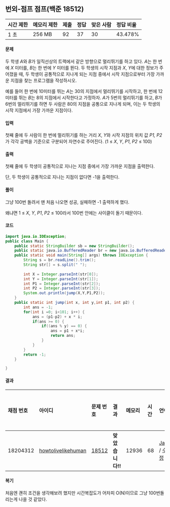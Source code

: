 ## 번외-점프 점프(백준 18512)

| 시간 제한 | 메모리 제한 | 제출 | 정답 | 맞은 사람 | 정답 비율 |
| :-------- | :---------- | :--- | :--- | :-------- | :-------- |
| 1 초      | 256 MB      | 92   | 37   | 30        | 43.478%   |

#### 문제

두 학생 *A*와 *B*가 일직선상의 트랙에서 같은 방향으로 멀리뛰기를 하고 있다. *A*는 한 번에 *X* 미터를, *B*는 한 번에 *Y* 미터를 뛴다. 두 학생의 시작 지점과 *X*, *Y*에 대한 정보가 주어졌을 때, 두 학생이 공통적으로 지나게 되는 지점 중에서 시작 지점으로부터 가장 가까운 지점을 찾는 프로그램을 작성하시오.

예를 들어 한 번에 10미터를 뛰는 *A*는 30의 지점에서 멀리뛰기를 시작하고, 한 번에 12미터를 뛰는 *B*는 8의 지점에서 시작한다고 가정하자. *A*가 5번의 멀리뛰기를 하고, *B*가 6번의 멀리뛰기를 하면 두 사람은 80의 지점을 공통으로 지나게 되며, 이는 두 학생의 시작 지점에서 가장 가까운 지점이다.

#### 입력

첫째 줄에 두 사람이 한 번에 멀리뛰기를 하는 거리 *X*, *Y*와 시작 지점의 위치 값 *P1, P2*가 각각 공백을 기준으로 구분되어 자연수로 주어진다. (1 ≤ *X*, *Y*, *P1*, *P2* ≤ 100)

#### 출력

첫째 줄에 두 학생이 공통적으로 지나는 지점 중에서 가장 가까운 지점을 출력한다.

단, 두 학생이 공통적으로 지나는 지점이 없다면 -1을 출력한다.

#### 풀이

그냥 100번 돌려서 맨 처음 나오면 성공, 실패하면 -1 출력하게 했다.

왜냐면 1 ≤ *X*, *Y*, *P1*, *P2* ≤ 100라서 100번 안에는 사이클이 돌기 때문이다.

#### 코드

```java
import java.io.IOException;
public class Main {
	public static StringBuilder sb = new StringBuilder();
	public static java.io.BufferedReader br = new java.io.BufferedReader(new java.io.InputStreamReader(System.in));
	public static void main(String[] args) throws IOException {
		String s = br.readLine().trim();
		String str[] = s.split(" ");
		
		int X = Integer.parseInt(str[0]);
		int Y = Integer.parseInt(str[1]);
		int P1 = Integer.parseInt(str[2]);
		int P2 = Integer.parseInt(str[3]);
		System.out.println(jump(X,Y,P1,P2));
	}
	public static int jump(int x, int y,int p1, int p2) {
		int ans = -1;
		for(int i =0; i<101; i++) {
			ans = (p1-p2) + x * i;
			if(ans >= 0) {
				if((ans % y) == 0) {
					ans = p1 + x*i;
					return ans;
				}
			}
		}
		return -1;
	}

}
```

#### 결과

| 채점 번호 | 아이디                                                       | 문제 번호                                      | 결과             | 메모리 | 시간 | 언어                                                         | 코드 길이 | 제출한 시간                                                  |
| :-------- | :----------------------------------------------------------- | :--------------------------------------------- | :--------------- | :----- | :--- | :----------------------------------------------------------- | :-------- | :----------------------------------------------------------- |
| 18204312  | [howtolivelikehuman](https://www.acmicpc.net/user/howtolivelikehuman) | [18512](https://www.acmicpc.net/problem/18512) | **맞았습니다!!** | 12936  | 68   | [Java](https://www.acmicpc.net/source/18204312) / [수정](https://www.acmicpc.net/submit/18512/18204312) | 782       | [1달 전](https://www.acmicpc.net/status?problem_id=18512&user_id=howtolivelikehuman&language_id=-1&result_id=-1&from_mine=1#) |

#### 복기

처음엔 괜히 조건을 생각해보려 했지만 시간복잡도가 어차피 O(N)이므로 그냥 100번돌리는게 나을 것 같았다.
